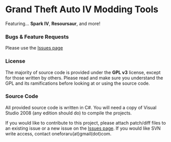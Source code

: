 # Grand Theft Auto IV Modding Tools #

Featuring... **Spark IV**, **Resoursaur**, and more!

### Bugs & Feature Requests ###

Please use the [Issues page](http://code.google.com/p/gtaivtools/issues/list)

### License ###

The majority of source code is provided under the **GPL v3** license, except for those written by others. Please read and make sure you understand the GPL and its ramifications before looking at or using the source code.

### Source Code ###

All provided source code is written in C#. You will need a copy of Visual Studio 2008 (any edition should do) to compile the projects.

If you would like to contribute to this project, please attach patch/diff files to an existing issue or a new issue on the [Issues page](http://code.google.com/p/gtaivtools/issues/list). If you would like SVN write access, contact oneforaru(at)gmail(dot)com.

